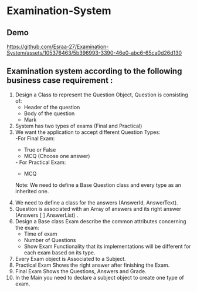 # Examination-System
## Demo
https://github.com/Esraa-27/Examination-System/assets/105376463/5b396993-3390-46e0-abc6-65ca0d26d130

## Examination system according to the following business case requirement :
<div>
  <ol>
 <li> Design a Class to represent the Question Object, Question is consisting of: 
  <ul>
    <li> Header of the question</li>
    <li> Body of the question </li>
    <li > Mark </li>
  </ul>
</li>	
<li> System has two types of exams (Final and Practical)</li>

<li>We want the application to accept different Question Types:</li>
  -For Final Exam:
  <ul>
    <li>True or False </li>
    <li> MCQ (Choose one answer)</li>
  </ul>
  - For Practical Exam:
  <ul>
    <li>MCQ</li>
  </ul>
<p>Note: We need to define a Base Question class and every type as an inherited one.</p>
<li>	We need to define a class for the answers (AnswerId, AnswerText).</li>

<li>Question is associated with an Array of answers and its right answer (Answers [ ] AnswerList) .</li>
<li>	Design a Base class Exam describe the common attributes concerning the exam:
   <ul>
     <li>Time of exam</li>
     <li>Number of Questions</li>
     <li> Show Exam Functionality that its implementations will be different for each exam based on its type.</li>
   </ul>
</li>
<li> Every Exam object is Associated to a Subject.</li>
<li>	Practical Exam Shows the right answer after finishing the Exam.</li>

<li> Final Exam Shows the Questions, Answers and Grade. </li>
<li> In the Main you need to declare a subject object to create one type of exam.</li>

 </ol>

</div>
